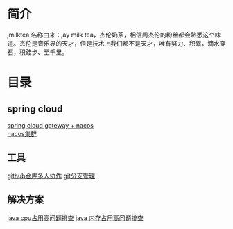 # 简介
jmilktea 名称由来：jay milk tea，杰伦奶茶，相信周杰伦的粉丝都会熟悉这个味道。杰伦是音乐界的天才，但是技术上我们都不是天才，唯有努力、积累，滴水穿石，积跬步、至千里。

# 目录
## spring cloud
[spring cloud gateway + nacos](https://github.com/jmilktea/jmilktea/blob/master/gateway-nacos/readme.md)  
[nacos集群](https://github.com/jmilktea/jmilktea/blob/master/nacos-cluster/nacos%E9%9B%86%E7%BE%A4.md)

## 工具
[github仓库多人协作](https://github.com/jmilktea/jmilktea/blob/master/%E5%B7%A5%E5%85%B7%E7%B1%BB/git/github%E4%BB%93%E5%BA%93%E5%A4%9A%E4%BA%BA%E5%8D%8F%E4%BD%9C.pdf)
[git分支管理](https://github.com/jmilktea/jmilktea/blob/master/%E5%B7%A5%E5%85%B7%E7%B1%BB/git/%E5%88%86%E6%94%AF%E7%AE%A1%E7%90%86.md)

## 解决方案
[java cpu占用高问题排查](https://github.com/jmilktea/jmilktea/blob/master/%E8%A7%A3%E5%86%B3%E6%96%B9%E6%A1%88/java%E5%BA%94%E7%94%A8cpu100%25(%E5%90%ABdocker).md)
[java 内存占用高问题排查](https://github.com/jmilktea/jmilktea/blob/master/%E8%A7%A3%E5%86%B3%E6%96%B9%E6%A1%88/java%E5%BA%94%E7%94%A8%E5%86%85%E5%AD%98%E5%8D%A0%E7%94%A8%E9%AB%98%E9%97%AE%E9%A2%98.md)
